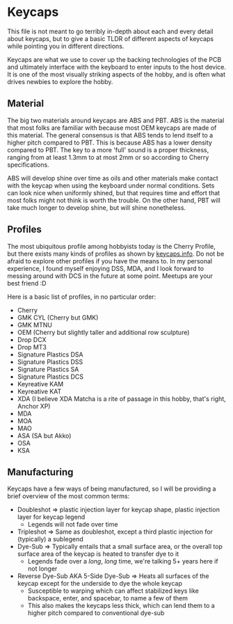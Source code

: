 # Keycaps

This file is not meant to go terribly in-depth about each and every detail about keycaps, but to give a basic TLDR of different aspects of keycaps while pointing you in different directions.

Keycaps are what we use to cover up the backing technologies of the PCB and ultimately interface with the keyboard to enter inputs to the host device. It is one of the most visually striking aspects of the hobby, and is often what drives newbies to explore the hobby.

## Material

The big two materials around keycaps are ABS and PBT. ABS is the material that most folks are familiar with because most OEM keycaps are made of this material. The general consensus is that ABS tends to lend itself to a higher pitch compared to PBT. This is because ABS has a lower density compared to PBT. The key to a more 'full' sound is a proper thickness, ranging from at least 1.3mm to at most 2mm or so according to Cherry specifications.

ABS will develop shine over time as oils and other materials make contact with the keycap when using the keyboard under normal conditions. Sets can look nice when uniformly shined, but that requires time and effort that most folks might not think is worth the trouble. On the other hand, PBT will take much longer to develop shine, but will shine nonetheless.

## Profiles

The most ubiquitous profile among hobbyists today is the Cherry Profile, but there exists many kinds of profiles as shown by [keycaps.info](https://www.keycaps.info/). Do not be afraid to explore other profiles if you have the means to. In my personal experience, I found myself enjoying DSS, MDA, and I look forward to messing around with DCS in the future at some point. Meetups are your best friend :D

Here is a basic list of profiles, in no particular order:

- Cherry
- GMK CYL (Cherry but GMK)
- GMK MTNU
- OEM (Cherry but slightly taller and additional row sculpture)
- Drop DCX
- Drop MT3
- Signature Plastics DSA
- Signature Plastics DSS
- Signature Plastics SA
- Signature Plastics DCS
- Keyreative KAM
- Keyreative KAT
- XDA (I believe XDA Matcha is a rite of passage in this hobby, that's right, Anchor XP)
- MDA
- MOA
- MAO
- ASA (SA but Akko)
- OSA
- KSA

## Manufacturing

Keycaps have a few ways of being manufactured, so I will be providing a brief overview of the most common terms:

- Doubleshot => plastic injection layer for keycap shape, plastic injection layer for keycap legend
  - Legends will not fade over time
- Tripleshot => Same as doubleshot, except a third plastic injection for (typically) a sublegend
- Dye-Sub => Typically entails that a small surface area, or the overall top surface area of the keycap is heated to transfer dye to it
  - Legends fade over a _long_, _long_ time, we're talking 5+ years here if not longer
- Reverse Dye-Sub AKA 5-Side Dye-Sub => Heats all surfaces of the keycap except for the underside to dye the whole keycap
  - Susceptible to warping which can affect stabilized keys like backspace, enter, and spacebar, to name a few of them
  - This also makes the keycaps less thick, which can lend them to a higher pitch compared to conventional dye-sub

<!-- ## Some Reputable Keycap Vendors

- KPRepublic
- Osume Keys
- NovelKeys
- CannonKeys -->
